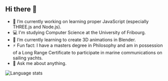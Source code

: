 ## Hi there 👋

- 🔭 I’m currently working on learning proper JavaScript (especially THREE.js and Node.js).
- 💻 I'm studying Computer Science at the University of Fribourg.
- 🌱 I’m currently learning to create 3D animations in Blender.
- ⚡ Fun fact: I have a masters degree in Philosophy and am in possession of a Long Range Certificate to participate in marine communications on sailing yachts.
- 💭 Ask me about anything.

<img src="https://github-readme-stats.vercel.app/api/top-langs/?username=oliolioli&layout=compact&langs_count=8" alt="Language stats">
